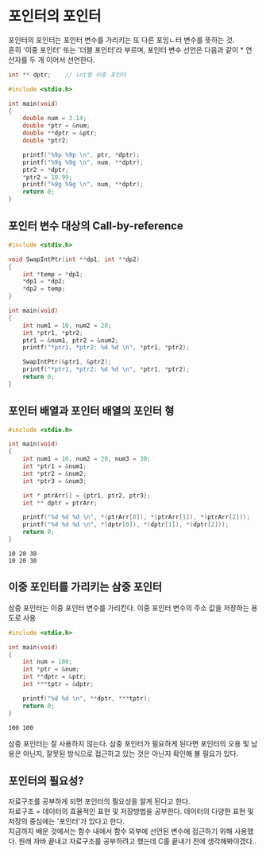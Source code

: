 # 포인터의 포인터

포인터의 포인터는 포인터 변수를 가리키는 또 다른 포잉ㄴ터 변수를 뜻하는 것.  
흔히 '이중 포인터' 또는 '더블 포인터'라 부르며, 포인터 변수 선언은 다음과 같이 * 연산자를 두 개 이어서 선언한다.  
```c
int ** dptr;    // int형 이중 포인터
```

```c
#include <stdio.h>

int main(void)
{
    double num = 3.14;
    double *ptr = &num;
    double **dptr = &ptr;
    double *ptr2;

    printf("%9p %9p \n", ptr, *dptr);
    printf("%9g %9g \n", num, **dptr);
    ptr2 = *dptr;
    *ptr2 = 10.99;
    printf("%9g %9g \n", num, **dptr);
    return 0;
}
```

## 포인터 변수 대상의 Call-by-reference  

```c
#include <stdio.h>

void SwapIntPtr(int **dp1, int **dp2)
{
    int *temp = *dp1;
    *dp1 = *dp2;
    *dp2 = temp;
}

int main(void)
{
    int num1 = 10, num2 = 20;
    int *ptr1, *ptr2;
    ptr1 = &num1, ptr2 = &num2;
    printf("*ptr1, *ptr2: %d %d \n", *ptr1, *ptr2);

    SwapIntPtr(&ptr1, &ptr2);
    printf("*ptr1, *ptr2: %d %d \n", *ptr1, *ptr2);
    return 0;
}
```  

## 포인터 배열과 포인터 배열의 포인터 형  

```c
#include <stdio.h>

int main(void)
{
    int num1 = 10, num2 = 20, num3 = 30;
    int *ptr1 = &num1;
    int *ptr2 = &num2;
    int *ptr3 = &num3;

    int * ptrArr[] = {ptr1, ptr2, ptr3};
    int ** dptr = ptrArr;

    printf("%d %d %d \n", *(ptrArr[0]), *(ptrArr[1]), *(ptrArr[2]));
    printf("%d %d %d \n", *(dptr[0]), *(dptr[1]), *(dptr[2]));
    return 0;
}
```
```
10 20 30
10 20 30
```  

## 이중 포인터를 가리키는 삼중 포인터   

삼중 포인터는 이중 포인터 변수를 가리킨다. 이중 포인터 변수의 주소 값을 저장하는 용도로 사용  

```c
#include <stdio.h>

int main(void)
{
    int num = 100;
    int *ptr = &num;
    int **dptr = &ptr;
    int ***tptr = &dptr;

    printf("%d %d \n", **dptr, ***tptr);
    return 0;
}
```
```
100 100
```

삼중 포인터는 잘 사용하지 않는다. 삼중 포인터가 필요하게 된다면 포인터의 오용 및 남용은 아닌지, 잘못된 방식으로 접근하고 있는 것은 아닌지 확인해 볼 필요가 있다.  

## 포인터의 필요성?
자료구조를 공부하게 되면 포인터의 필요성을 알게 된다고 한다.  
자료구조 = 데이터의 효율적인 표현 및 저장방법을 공부한다. 데이터의 다양한 표현 및 저장의 중심에는 '포인터'가 있다고 한다.  
지금까지 배운 것에서는 함수 내에서 함수 외부에 선언된 변수에 접근하기 위해 사용했다. 
원래 자바 끝내고 자료구조를 공부하려고 했는데 C를 끝내기 전에 생각해봐야겠다.. 